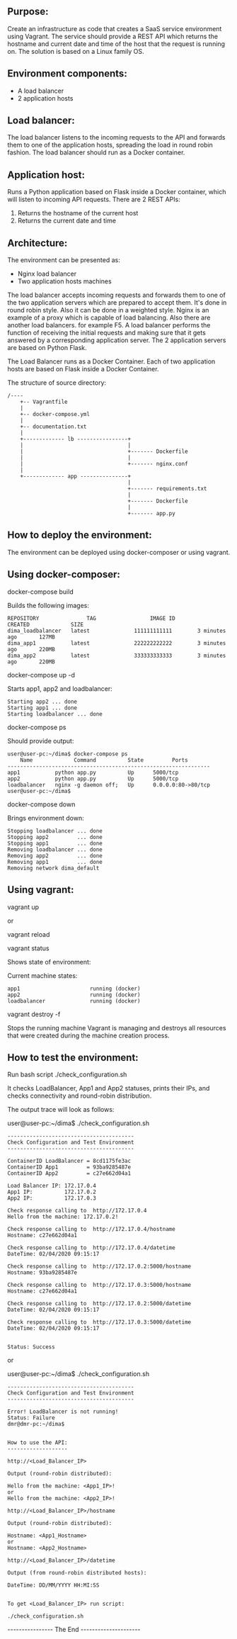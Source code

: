 Purpose:
--------

Create an infrastructure as code that creates a SaaS service environment using Vagrant. 
The service should provide a REST API which returns the hostname and current date and time of the host that the request is running on.
The solution is based on a Linux family OS.

Environment components:
-----------------------

- A load balancer
- 2 application hosts

Load balancer:
--------------

The load balancer listens to the incoming requests to the API and forwards them to one of the application hosts, spreading the load in round robin fashion.
The load balancer should run as a Docker container.

Application host:
-----------------

Runs a Python application based on Flask inside a Docker container, which will listen to incoming API requests. There are 2 REST APIs:

1. Returns the hostname of the current host
2. Returns the current date and time

Architecture:
-------------

The environment can be presented as:

- Nginx load balancer
- Two application hosts machines

The load balancer accepts incoming requests and forwards them to one of the two application servers which are prepared to accept them. 
It's done in round robin style. Also it can be done in a weighted style.
Nginx is an example of a proxy which is capable of load balancing. Also there are another load balancers. for example F5.
A load balancer performs the function of receiving the initial requests and making sure that it gets answered by a corresponding application server. 
The 2 application servers are based on Python Flask.

The Load Balancer runs as a Docker Container.
Each of two application hosts are based on Flask inside a Docker Container.

The structure of source directory:

```
/----
    +-- Vagrantfile
    |
    +-- docker-compose.yml
    |
    +-- documentation.txt
    |
    +------------- lb ----------------+
    |                                 |
    |                                 +------- Dockerfile
    |                                 |
    |                                 +------- nginx.conf
    |
    +------------- app ---------------+
                                      |
                                      +------- requirements.txt
                                      |
                                      +------- Dockerfile
                                      |
                                      +------- app.py
```

How to deploy the environment:
------------------------------

The environment can be deployed using docker-composer or using vagrant.

Using docker-composer:
----------------------

docker-compose build

Builds the following images:

```
REPOSITORY               TAG                 IMAGE ID            CREATED             SIZE
dima_loadbalancer   latest              111111111111        3 minutes ago       127MB
dima_app1           latest              222222222222        3 minutes ago       220MB
dima_app2           latest              333333333333        3 minutes ago       220MB
```

docker-compose up -d

Starts app1, app2 and loadbalancer:

```
Starting app2 ... done
Starting app1 ... done
Starting loadbalancer ... done
```

docker-compose ps

Should provide output:

```
user@user-pc:~/dima$ docker-compose ps
    Name             Command          State         Ports       
----------------------------------------------------------------
app1           python app.py          Up      5000/tcp          
app2           python app.py          Up      5000/tcp          
loadbalancer   nginx -g daemon off;   Up      0.0.0.0:80->80/tcp
user@user-pc:~/dima$ 
```

docker-compose down

Brings environment down:

```
Stopping loadbalancer ... done
Stopping app2         ... done
Stopping app1         ... done
Removing loadbalancer ... done
Removing app2         ... done
Removing app1         ... done
Removing network dima_default
```

Using vagrant:
--------------

vagrant up

or 

vagrant reload

vagrant status 

Shows state of environment:

Current machine states:

```
app1                      running (docker)
app2                      running (docker)
loadbalancer              running (docker)
```

vagrant destroy -f

Stops the running machine Vagrant is managing and destroys all resources that were created during the machine creation process.

How to test the environment:
----------------------------

Run bash script ./check_configuration.sh

It checks LoadBalancer, App1 and App2 statuses, prints their IPs, and checks connectivity and round-robin distribution.

The output trace will look as follows:

user@user-pc:~/dima$ ./check_configuration.sh 
 
```
----------------------------------------
Check Configuration and Test Environment
----------------------------------------

ContainerID LoadBalancer = 8cd1175fe3ac
ContainerID App1         = 93ba9285487e
ContainerID App2         = c27e662d04a1
 
Load Balancer IP: 172.17.0.4
App1 IP:          172.17.0.2
App2 IP:          172.17.0.3
 
Check response calling to  http://172.17.0.4
Hello from the machine: 172.17.0.2!
 
Check response calling to  http://172.17.0.4/hostname
Hostname: c27e662d04a1
 
Check response calling to  http://172.17.0.4/datetime
DateTime: 02/04/2020 09:15:17
 
Check response calling to  http://172.17.0.2:5000/hostname
Hostname: 93ba9285487e
 
Check response calling to  http://172.17.0.3:5000/hostname
Hostname: c27e662d04a1
 
Check response calling to  http://172.17.0.2:5000/datetime
DateTime: 02/04/2020 09:15:17
 
Check response calling to  http://172.17.0.3:5000/datetime
DateTime: 02/04/2020 09:15:17
 
 
Status: Success
```

or

user@user-pc:~/dima$ ./check_configuration.sh 

```
----------------------------------------
Check Configuration and Test Environment
----------------------------------------
 
Error! LoadBalancer is not running!
Status: Failure
dmr@dmr-pc:~/dima$


How to use the API:
-------------------

http://<Load_Balancer_IP>

Output (round-robin distributed): 

Hello from the machine: <App1_IP>!
or
Hello from the machine: <App2_IP>!

http://<Load_Balancer_IP>/hostname

Output (round-robin distributed):

Hostname: <App1_Hostname>
or
Hostname: <App2_Hostname>

http://<Load_Balancer_IP>/datetime

Output (from round-robin distributed hosts):

DateTime: DD/MM/YYYY HH:MI:SS


To get <Load_Balancer_IP> run script: 

./check_configuration.sh
```


---------------- The End ---------------------
